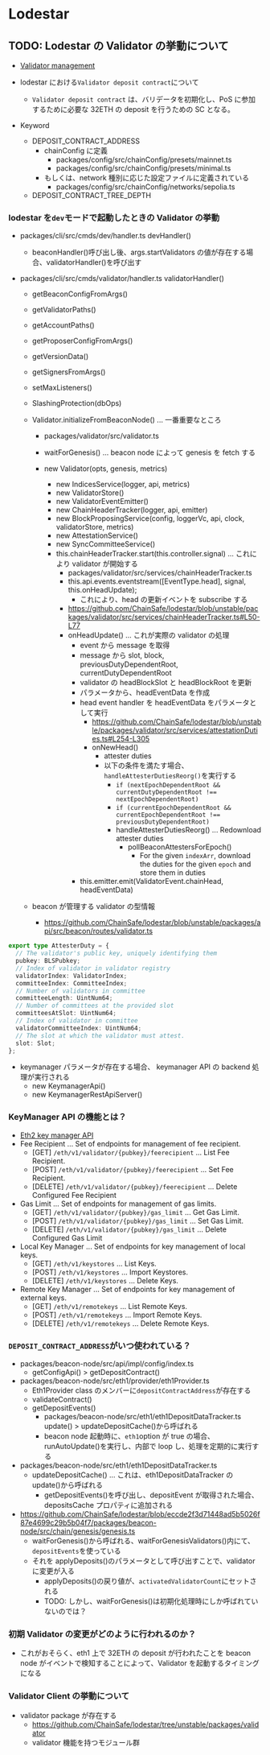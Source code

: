 # Lodestar

## TODO: Lodestar の Validator の挙動について

- [Validator management](https://chainsafe.github.io/lodestar/usage/validator-management/)
- lodestar における`Validator deposit contract`について

  - `Validator deposit contract` は、バリデータを初期化し、PoS に参加するために必要な 32ETH の deposit を行うための SC となる。

- Keyword
  - DEPOSIT_CONTRACT_ADDRESS
    - chainConfig に定義
      - packages/config/src/chainConfig/presets/mainnet.ts
      - packages/config/src/chainConfig/presets/minimal.ts
    - もしくは、network 種別に応じた設定ファイルに定義されている
      - packages/config/src/chainConfig/networks/sepolia.ts
  - DEPOSIT_CONTRACT_TREE_DEPTH

### lodestar を`dev`モードで起動したときの Validator の挙動

- packages/cli/src/cmds/dev/handler.ts devHandler()
  - beaconHandler()呼び出し後、args.startValidators の値が存在する場合、validatorHandler()を呼び出す
- packages/cli/src/cmds/validator/handler.ts validatorHandler()

  - getBeaconConfigFromArgs()
  - getValidatorPaths()
  - getAccountPaths()
  - getProposerConfigFromArgs()
  - getVersionData()
  - getSignersFromArgs()
  - setMaxListeners()
  - SlashingProtection(dbOps)
  - Validator.initializeFromBeaconNode() ... 一番重要なところ

    - packages/validator/src/validator.ts
    - waitForGenesis() ... beacon node によって genesis を fetch する
    - new Validator(opts, genesis, metrics)

      - new IndicesService(logger, api, metrics)
      - new ValidatorStore()
      - new ValidatorEventEmitter()
      - new ChainHeaderTracker(logger, api, emitter)
      - new BlockProposingService(config, loggerVc, api, clock, validatorStore, metrics)
      - new AttestationService()
      - new SyncCommitteeService()
      - this.chainHeaderTracker.start(this.controller.signal) ... これにより validator が開始する
        - packages/validator/src/services/chainHeaderTracker.ts
        - this.api.events.eventstream([EventType.head], signal, this.onHeadUpdate);
          - これにより、head の更新イベントを subscribe する
        - <https://github.com/ChainSafe/lodestar/blob/unstable/packages/validator/src/services/chainHeaderTracker.ts#L50-L77>
        - onHeadUpdate() ... これが実際の validator の処理
          - event から message を取得
          - message から slot, block, previousDutyDependentRoot, currentDutyDependentRoot
          - validator の headBlockSlot と headBlockRoot を更新
          - パラメータから、headEventData を作成
          - head event handler を headEventData をパラメータとして実行
            - <https://github.com/ChainSafe/lodestar/blob/unstable/packages/validator/src/services/attestationDuties.ts#L254-L305>
            - onNewHead()
              - attester duties
              - 以下の条件を満たす場合、`handleAttesterDutiesReorg()`を実行する
                - `if (nextEpochDependentRoot && currentDutyDependentRoot !== nextEpochDependentRoot)`
                - `if (currentEpochDependentRoot && currentEpochDependentRoot !== previousDutyDependentRoot)`
                - handleAttesterDutiesReorg() ... Redownload attester duties
                  - pollBeaconAttestersForEpoch()
                    - For the given `indexArr`, download the duties for the given `epoch` and store them in duties
          - this.emitter.emit(ValidatorEvent.chainHead, headEventData)

  - beacon が管理する validator の型情報
    - <https://github.com/ChainSafe/lodestar/blob/unstable/packages/api/src/beacon/routes/validator.ts>

```ts
export type AttesterDuty = {
  // The validator's public key, uniquely identifying them
  pubkey: BLSPubkey;
  // Index of validator in validator registry
  validatorIndex: ValidatorIndex;
  committeeIndex: CommitteeIndex;
  // Number of validators in committee
  committeeLength: UintNum64;
  // Number of committees at the provided slot
  committeesAtSlot: UintNum64;
  // Index of validator in committee
  validatorCommitteeIndex: UintNum64;
  // The slot at which the validator must attest.
  slot: Slot;
};
```

- keymanager パラメータが存在する場合、 keymanager API の backend 処理が実行される
  - new KeymanagerApi()
  - new KeymanagerRestApiServer()

### KeyManager API の機能とは？

- [Eth2 key manager API](https://ethereum.github.io/keymanager-APIs/?urls.primaryName=dev)
- Fee Recipient ... Set of endpoints for management of fee recipient.
  - [GET] `/eth​/v1​/validator​/{pubkey}​/feerecipient` ... List Fee Recipient.
  - [POST] `​/eth​/v1​/validator​/{pubkey}​/feerecipient` ... Set Fee Recipient.
  - [DELETE] `/eth​/v1​/validator​/{pubkey}​/feerecipient` ... Delete Configured Fee Recipient
- Gas Limit ... Set of endpoints for management of gas limits.
  - [GET] `​/eth​/v1​/validator​/{pubkey}​/gas_limit` ... Get Gas Limit.
  - [POST] `​/eth​/v1​/validator​/{pubkey}​/gas_limit` ... Set Gas Limit.
  - [DELETE] `​/eth​/v1​/validator​/{pubkey}​/gas_limit` ... Delete Configured Gas Limit
- Local Key Manager ... Set of endpoints for key management of local keys.
  - [GET] `​/eth​/v1​/keystores` ... List Keys.
  - [POST] `​/eth​/v1​/keystores` ... Import Keystores.
  - [DELETE] `​/eth​/v1​/keystores` ... Delete Keys.
- Remote Key Manager ... Set of endpoints for key management of external keys.
  - [GET] `​/eth​/v1​/remotekeys` ... List Remote Keys.
  - [POST] `​/eth​/v1​/remotekeys` ... Import Remote Keys.
  - [DELETE] `​/eth​/v1​/remotekeys` ... Delete Remote Keys.

### `DEPOSIT_CONTRACT_ADDRESS`がいつ使われている？

- packages/beacon-node/src/api/impl/config/index.ts
  - getConfigApi() > getDepositContract()
- packages/beacon-node/src/eth1/provider/eth1Provider.ts
  - Eth1Provider class のメンバーに`depositContractAddress`が存在する
  - validateContract()
  - getDepositEvents()
    - packages/beacon-node/src/eth1/eth1DepositDataTracker.ts update() > updateDepositCache()から呼ばれる
    - beacon node 起動時に、`eth1`option が true の場合、runAutoUpdate()を実行し、内部で loop し、処理を定期的に実行する
- packages/beacon-node/src/eth1/eth1DepositDataTracker.ts
  - updateDepositCache() ... これは、eth1DepositDataTracker の update()から呼ばれる
    - getDepositEvents()を呼び出し、depositEvent が取得された場合、depositsCache プロパティに追加される
- <https://github.com/ChainSafe/lodestar/blob/eccde2f3d71448ad5b5026f87e4699c29b5b04f7/packages/beacon-node/src/chain/genesis/genesis.ts>
  - waitForGenesis()から呼ばれる、waitForGenesisValidators()内にて、`depositEvents`を使っている
  - それを applyDeposits()のパラメータとして呼び出すことで、validator に変更が入る
    - applyDeposits()の戻り値が、`activatedValidatorCount`にセットされる
    - TODO: しかし、waitForGenesis()は初期化処理時にしか呼ばれていないのでは？

### 初期 Validator の変更がどのように行われるのか？

- これがおそらく、eth1 上で 32ETH の deposit が行われたことを beacon node がイベントで検知することによって、Validator を起動するタイミングになる

### Validator Client の挙動について

- validator package が存在する
  - <https://github.com/ChainSafe/lodestar/tree/unstable/packages/validator>
  - validator 機能を持つモジュール群
